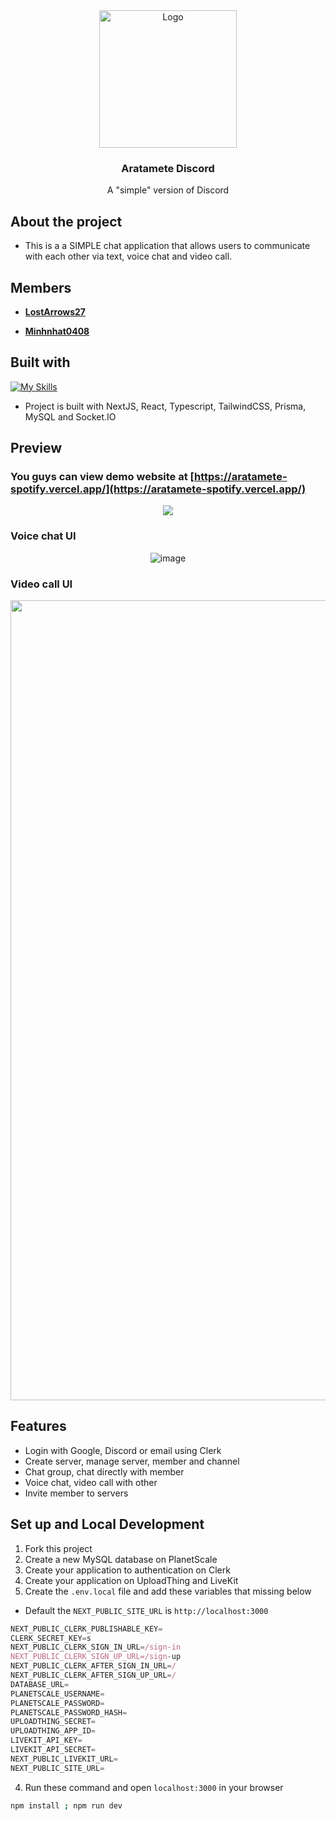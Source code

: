 <div align="center">
  <a href="https://github.com/LostArrows27/aratamete-spotify">
    <img src="https://github.com/LostArrows27/aratamete-discord/assets/97510841/a8913c40-96c3-4bce-b688-ac28903757dd" alt="Logo" width="220" height="220">
  </a>
  <h3>Aratamete Discord</h3>
<div>A "simple" version of Discord</div>
</div>



## About the project

- This is a a SIMPLE chat application that allows users to communicate with each other via text, voice chat and video call.

## Members 

- **[LostArrows27](https://github.com/LostArrows27/)**

- **[Minhnhat0408](https://github.com/Minhnhat0408)**

## Built with

[![My Skills](https://skillicons.dev/icons?i=nextjs,react,tailwind,prisma,typescript,mysql&perline=10)](https://skillicons.dev)

- Project is built with NextJS, React, Typescript, TailwindCSS, Prisma, MySQL and Socket.IO

## Preview

### You guys can view demo website at [https://aratamete-spotify.vercel.app/](https://aratamete-spotify.vercel.app/)

<div align="center">
    <img src = "https://github.com/LostArrows27/aratamete-discord/assets/97510841/13abb645-d7eb-4e0a-805e-936c836ad999">
</div>

### Voice chat UI 

<div align="center">
<img alt="image" src="https://github.com/LostArrows27/aratamete-discord/assets/97510841/8b8e4820-a970-4a28-9ad0-4ae8e34a84f7">
</div>


### Video call UI

<div align="center">
  <img width="1280" alt="Screenshot 2023-11-27 154102" src="https://github.com/LostArrows27/aratamete-discord/assets/97510841/8c2a6ae7-eab4-4294-a0c1-1d7cd87f6c26">
</div>

  

## Features 

- Login with Google, Discord or email using Clerk
- Create server, manage server, member and channel
- Chat group, chat directly with member
- Voice chat, video call with other
- Invite member to servers

## Set up and Local Development

1. Fork this project
2. Create a new MySQL database on PlanetScale 
3. Create your application to authentication on Clerk
4. Create your application on UploadThing and LiveKit
5. Create the `.env.local` file and add these variables that missing below 

- Default the ```NEXT_PUBLIC_SITE_URL``` is ```http://localhost:3000```

```js
NEXT_PUBLIC_CLERK_PUBLISHABLE_KEY=
CLERK_SECRET_KEY=s
NEXT_PUBLIC_CLERK_SIGN_IN_URL=/sign-in
NEXT_PUBLIC_CLERK_SIGN_UP_URL=/sign-up
NEXT_PUBLIC_CLERK_AFTER_SIGN_IN_URL=/
NEXT_PUBLIC_CLERK_AFTER_SIGN_UP_URL=/
DATABASE_URL=
PLANETSCALE_USERNAME=
PLANETSCALE_PASSWORD=
PLANETSCALE_PASSWORD_HASH=
UPLOADTHING_SECRET=
UPLOADTHING_APP_ID=
LIVEKIT_API_KEY=
LIVEKIT_API_SECRET=
NEXT_PUBLIC_LIVEKIT_URL=
NEXT_PUBLIC_SITE_URL=
```

4. Run these command and open `localhost:3000` in your browser

```bash
npm install ; npm run dev
```
